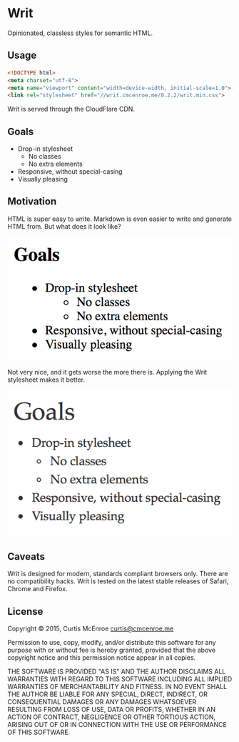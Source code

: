 # Writ

Opinionated, classless styles for semantic HTML.

## Usage

```html
<!DOCTYPE html>
<meta charset="utf-8">
<meta name="viewport" content="width=device-width, initial-scale=1.0">
<link rel="stylesheet" href="//writ.cmcenroe.me/0.2.2/writ.min.css">
```

Writ is served through the CloudFlare CDN.

## Goals

- Drop-in stylesheet
  - No classes
  - No extra elements
- Responsive, without special-casing
- Visually pleasing

## Motivation

<abbr>HTML</abbr> is super easy to write. Markdown is even easier to write and
generate <abbr>HTML</abbr> from. But what does it look like?

![Default Styles](screenshot/default.png)

Not very nice, and it gets worse the more there is. Applying the Writ
stylesheet makes it better.

![Writ Styles](screenshot/writ.png)

## Caveats

Writ is designed for modern, standards compliant browsers only. There are no
compatibility hacks. Writ is tested on the latest stable releases of Safari,
Chrome and Firefox.

## License

Copyright © 2015, Curtis McEnroe <curtis@cmcenroe.me>

Permission to use, copy, modify, and/or distribute this software for any
purpose with or without fee is hereby granted, provided that the above
copyright notice and this permission notice appear in all copies.

THE SOFTWARE IS PROVIDED "AS IS" AND THE AUTHOR DISCLAIMS ALL WARRANTIES
WITH REGARD TO THIS SOFTWARE INCLUDING ALL IMPLIED WARRANTIES OF
MERCHANTABILITY AND FITNESS. IN NO EVENT SHALL THE AUTHOR BE LIABLE FOR
ANY SPECIAL, DIRECT, INDIRECT, OR CONSEQUENTIAL DAMAGES OR ANY DAMAGES
WHATSOEVER RESULTING FROM LOSS OF USE, DATA OR PROFITS, WHETHER IN AN
ACTION OF CONTRACT, NEGLIGENCE OR OTHER TORTIOUS ACTION, ARISING OUT OF
OR IN CONNECTION WITH THE USE OR PERFORMANCE OF THIS SOFTWARE.
